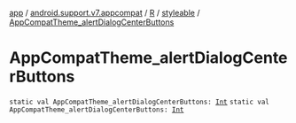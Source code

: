[app](../../../index.md) / [android.support.v7.appcompat](../../index.md) / [R](../index.md) / [styleable](index.md) / [AppCompatTheme_alertDialogCenterButtons](./-app-compat-theme_alert-dialog-center-buttons.md)

# AppCompatTheme_alertDialogCenterButtons

`static val AppCompatTheme_alertDialogCenterButtons: `[`Int`](https://kotlinlang.org/api/latest/jvm/stdlib/kotlin/-int/index.html)
`static val AppCompatTheme_alertDialogCenterButtons: `[`Int`](https://kotlinlang.org/api/latest/jvm/stdlib/kotlin/-int/index.html)